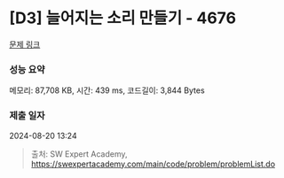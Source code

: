 # [D3] 늘어지는 소리 만들기 - 4676 

[문제 링크](https://swexpertacademy.com/main/code/problem/problemDetail.do?contestProbId=AWRKWITqfvIDFAV8) 

### 성능 요약

메모리: 87,708 KB, 시간: 439 ms, 코드길이: 3,844 Bytes

### 제출 일자

2024-08-20 13:24



> 출처: SW Expert Academy, https://swexpertacademy.com/main/code/problem/problemList.do